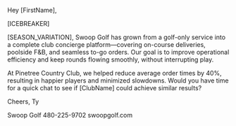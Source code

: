 Hey [FirstName],

[ICEBREAKER]

[SEASON_VARIATION], Swoop Golf has grown from a golf-only service into a complete club concierge platform—covering on-course deliveries, poolside F&B, and seamless to-go orders. Our goal is to improve operational efficiency and keep rounds flowing smoothly, without interrupting play.

At Pinetree Country Club, we helped reduce average order times by 40%, resulting in happier players and minimized slowdowns. Would you have time for a quick chat to see if [ClubName] could achieve similar results?

Cheers,
Ty

Swoop Golf
480-225-9702
swoopgolf.com